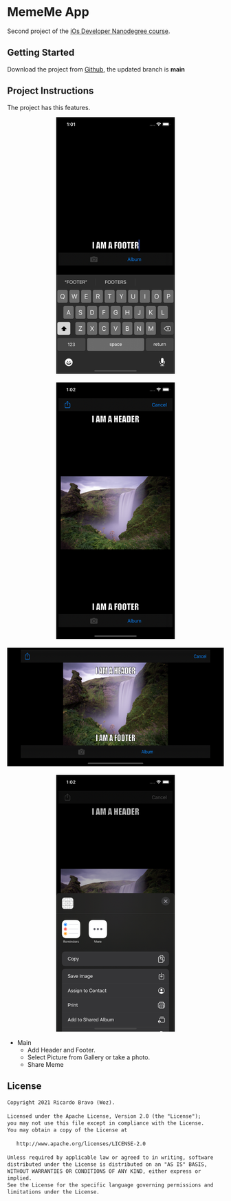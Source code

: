 # MemeMe App

Second project of the [iOs Developer Nanodegree course](https://www.udacity.com/course/ios-developer-nanodegree--nd003).

## Getting Started

Download the project from [Github](https://github.com/RicardoBravoA/MemeMe-1), the updated branch is **main**


## Project Instructions

The project has this features.

<p align="center">
  <img src="image/1.png" alt="gif" width="276" height="597"/><br><br>
  <img src="image/2.png" alt="gif" width="276" height="597"/><br><br>
  <img src="image/3.png" alt="gif" width="597" height="276"/><br><br>
  <img src="image/4.png" alt="gif" width="276" height="597"/><br>
</p>

- Main
    - Add Header and Footer.
    - Select Picture from Gallery or take a photo.
    - Share Meme

## License

    Copyright 2021 Ricardo Bravo (Woz).

    Licensed under the Apache License, Version 2.0 (the "License");
    you may not use this file except in compliance with the License.
    You may obtain a copy of the License at

       http://www.apache.org/licenses/LICENSE-2.0

    Unless required by applicable law or agreed to in writing, software
    distributed under the License is distributed on an "AS IS" BASIS,
    WITHOUT WARRANTIES OR CONDITIONS OF ANY KIND, either express or implied.
    See the License for the specific language governing permissions and
    limitations under the License.